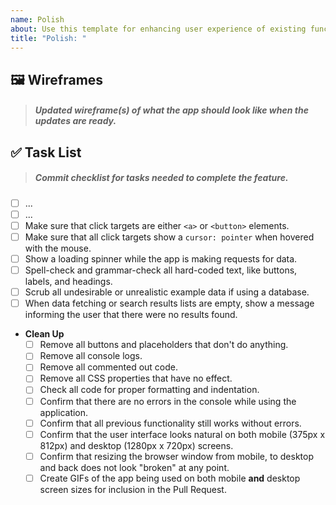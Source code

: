 ```yaml
---
name: Polish
about: Use this template for enhancing user experience of existing functionality.
title: "Polish: "
---
```


## 🖼️ Wireframes

> ##### Updated wireframe(s) of what the app should look like when the updates are ready.

<!-- drag and drop your screenshots below this line -->

## ✅ Task List

> ##### Commit checklist for tasks needed to complete the feature.

- [ ] ... <!-- add as many items as you need -->
- [ ] ...
- [ ] Make sure that click targets are either `<a>` or `<button>` elements.
- [ ] Make sure that all click targets show a `cursor: pointer` when hovered with the mouse.
- [ ] Show a loading spinner while the app is making requests for data.
- [ ] Spell-check and grammar-check all hard-coded text, like buttons, labels, and headings.
- [ ] Scrub all undesirable or unrealistic example data if using a database.
- [ ] When data fetching or search results lists are empty, show a message informing the user that there were no results found.
- **Clean Up**
  - [ ] Remove all buttons and placeholders that don't do anything.
  - [ ] Remove all console logs.
  - [ ] Remove all commented out code.
  - [ ] Remove all CSS properties that have no effect.
  - [ ] Check all code for proper formatting and indentation.
  - [ ] Confirm that there are no errors in the console while using the application.
  - [ ] Confirm that all previous functionality still works without errors.
  - [ ] Confirm that the user interface looks natural on both mobile (375px x 812px) and desktop (1280px x 720px) screens.
  - [ ] Confirm that resizing the browser window from mobile, to desktop and back does not look "broken" at any point.
  - [ ] Create GIFs of the app being used on both mobile **and** desktop screen sizes for inclusion in the Pull Request.
